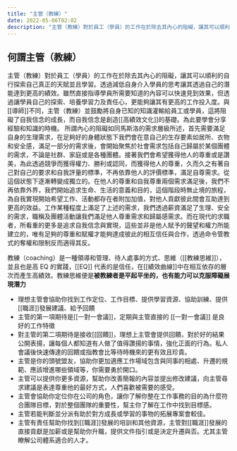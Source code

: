 ```yaml
---
title: "主管（教練）"
date: 2022-05-06T02:02
description: "主管（教練）對於員工（學員）的工作在於除去其內心的阻礙，讓其可以順利的自行探索自己真正的天賦並且學習。透過減低自身介入學員的思考讓其透過自己的潛能達到更高的績效..."
---
```

## 何謂主管（教練）

主管（教練）對於員工（學員）的工作在於除去其內心的阻礙，讓其可以順利的自行探索自己真正的天賦並且學習。透過減低自身介入學員的思考讓其透過自己的潛能達到更高的績效。雖然直接指導學員所需要知道的內容可以快速見到效果，但透過讓學員自己的探索、培養學習力及責任心，更能夠讓其有更高的工作投入度。與[[導師]]不同，主管（教練）並鼓勵將自身已知的知識灌輸給員工或學員，這將阻礙了自我信念的成長，而自我信念是創造[[高績效文化]]的基礎。為此要學會分享經驗和知識的時機。
所謂內心的阻礙如同馬斯洛的需求層級所述，首先需要滿足自身的生理需求，在足夠好的身體狀態下我們會在意自己的生存要素如居所、衣物和安全感，滿足一部分的需求後，會開始聚焦於社會需求包括自己歸屬於某個團體的需求，不論是社群、家庭或是各種團體。接著我們會希望獲得他人的尊重或是讚美，為此透過競爭而獲得權力、勝利或認同，而獲得他人的尊重，久而久之有著自己對自己的要求和自我評量的標準，不再依靠他人的評價標準，滿足自尊需求。從這個狀態下逐漸轉變成獨立的。在他人的尊重和自我尊重兩個需求滿足後，我們不再依靠外界，我們開始追求生命、生活的意義和目的，這個階段時無止境的旅程，為自我實現開始希望工作、活動都存在者附加加值，對他人貢獻彼此間會互助達到更高的效益。工作某種程度上滿足了上述的需求，我們透過薪資滿足了生理、安全的需求，職稱及團體活動讓我們滿足他人尊重需求和歸屬感需求。而在現代的求職者，所看重的更多是追求自我信念與實現，這些並非是他人賦予的聲望和權力所能建立的，唯有足夠的尊重和賦權才能夠達成彼此的相互信任與合作，透過命令管教式的奪權和限制反而適得其反。

教練（coaching）是一種領導和管理、待人處事的方式、思維（[[教練思維]]），並且也是高 EQ 的實踐，[[EQ]] 代表的是信任，在[[績效曲線]]中在相互依存的層次而產生高績效。教練思維便是**被教練者是平起平坐的，也有能力可以克服障礙展現潛力**

- 理想主管會協助你找到工作定位、工作目標、提供學習資源、協助訓練、提供[[職涯]]發展建議、給予回饋
- 主管的第一項期待是[[一對一會議]]，定期與主管直接的 [[一對一會議]] 是良好的工作特徵
- 對主管的第二項期待是接收[[回饋]]，理想上主管會提供回饋，對於好的結果公開表揚，讓每個人都知道有人做了值得讚揚的事情，強化正面的行為。私人會議後快速傳達的回饋或指教會比等待時機來的更有效且珍貴。
- 主管是你的頭號盟友，協助你更加適應工作場域包含與同事的相處、升遷的規範、應該增進哪些領域等，你需要勇於開口。
- 主管可以提供你更多資源，幫助你改善簡報的內容並提出修改建議，向主管尋求建議是表達尊重他的最好方式，人們喜歡被需要的感受。
- 主管會協助你定位你在公司的角色，讓你了解你整在工作事務的目的為什麼符合團隊目標，對於整個團隊的重要性，幫主你了解在工作中找到目標感。
- 主管若能判斷並分派有助於對方成長或學習的事物的拓展專案會較佳。
- 主管有責任幫助你找到[[職涯]]發展的培訓和其他資源，主管對[[職涯]]發展的直接貢獻是加薪或是幫助你升職，提供文件指引或是決定升遷與否。尤其主管瞭解公司體系適合的人才。
